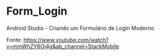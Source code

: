 # Form_Login
Android Studio - Criando um Formulário de Login Moderno

Fonte: https://www.youtube.com/watch?v=mmWhZY6Oj4g&ab_channel=StackMobile
